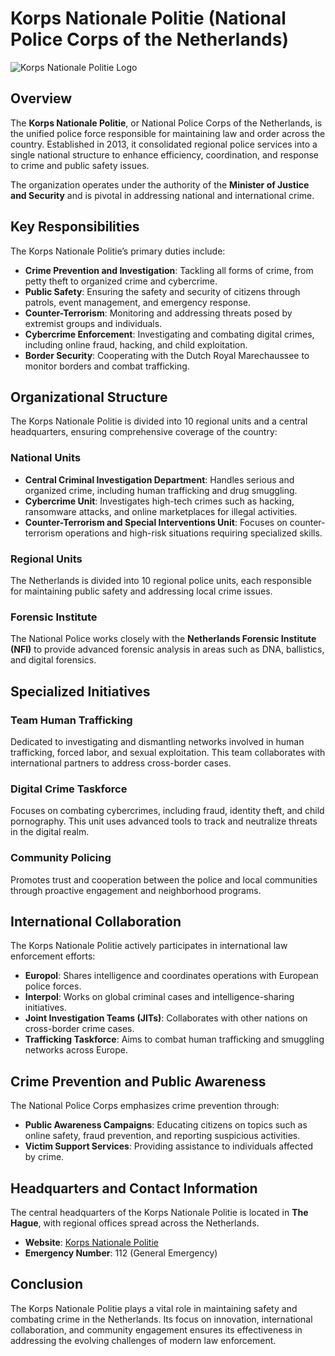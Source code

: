 # Korps Nationale Politie (National Police Corps of the Netherlands)

![Korps Nationale Politie Logo](https://upload.wikimedia.org/wikipedia/commons/thumb/4/47/Politie_Nederland_embleem.svg/1200px-Politie_Nederland_embleem.svg.png)

## Overview

The **Korps Nationale Politie**, or National Police Corps of the Netherlands, is the unified police force responsible for maintaining law and order across the country. Established in 2013, it consolidated regional police services into a single national structure to enhance efficiency, coordination, and response to crime and public safety issues.

The organization operates under the authority of the **Minister of Justice and Security** and is pivotal in addressing national and international crime.

## Key Responsibilities

The Korps Nationale Politie’s primary duties include:

- **Crime Prevention and Investigation**: Tackling all forms of crime, from petty theft to organized crime and cybercrime.
- **Public Safety**: Ensuring the safety and security of citizens through patrols, event management, and emergency response.
- **Counter-Terrorism**: Monitoring and addressing threats posed by extremist groups and individuals.
- **Cybercrime Enforcement**: Investigating and combating digital crimes, including online fraud, hacking, and child exploitation.
- **Border Security**: Cooperating with the Dutch Royal Marechaussee to monitor borders and combat trafficking.

## Organizational Structure

The Korps Nationale Politie is divided into 10 regional units and a central headquarters, ensuring comprehensive coverage of the country:

### National Units
- **Central Criminal Investigation Department**: Handles serious and organized crime, including human trafficking and drug smuggling.
- **Cybercrime Unit**: Investigates high-tech crimes such as hacking, ransomware attacks, and online marketplaces for illegal activities.
- **Counter-Terrorism and Special Interventions Unit**: Focuses on counter-terrorism operations and high-risk situations requiring specialized skills.

### Regional Units
The Netherlands is divided into 10 regional police units, each responsible for maintaining public safety and addressing local crime issues.

### Forensic Institute
The National Police works closely with the **Netherlands Forensic Institute (NFI)** to provide advanced forensic analysis in areas such as DNA, ballistics, and digital forensics.

## Specialized Initiatives

### Team Human Trafficking
Dedicated to investigating and dismantling networks involved in human trafficking, forced labor, and sexual exploitation. This team collaborates with international partners to address cross-border cases.

### Digital Crime Taskforce
Focuses on combating cybercrimes, including fraud, identity theft, and child pornography. This unit uses advanced tools to track and neutralize threats in the digital realm.

### Community Policing
Promotes trust and cooperation between the police and local communities through proactive engagement and neighborhood programs.

## International Collaboration

The Korps Nationale Politie actively participates in international law enforcement efforts:

- **Europol**: Shares intelligence and coordinates operations with European police forces.
- **Interpol**: Works on global criminal cases and intelligence-sharing initiatives.
- **Joint Investigation Teams (JITs)**: Collaborates with other nations on cross-border crime cases.
- **Trafficking Taskforce**: Aims to combat human trafficking and smuggling networks across Europe.

## Crime Prevention and Public Awareness

The National Police Corps emphasizes crime prevention through:

- **Public Awareness Campaigns**: Educating citizens on topics such as online safety, fraud prevention, and reporting suspicious activities.
- **Victim Support Services**: Providing assistance to individuals affected by crime.

## Headquarters and Contact Information

The central headquarters of the Korps Nationale Politie is located in **The Hague**, with regional offices spread across the Netherlands.

- **Website**: [Korps Nationale Politie](https://www.politie.nl)
- **Emergency Number**: 112 (General Emergency)

## Conclusion

The Korps Nationale Politie plays a vital role in maintaining safety and combating crime in the Netherlands. Its focus on innovation, international collaboration, and community engagement ensures its effectiveness in addressing the evolving challenges of modern law enforcement.
